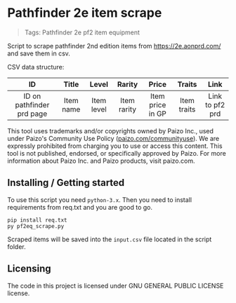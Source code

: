 # Pathfinder 2e item scrape
> Tags: Pathfinder 2e pf2 item equipment
>
Script to scrape pathfinder 2nd edition items from https://2e.aonprd.com/ and save them in csv. 

CSV data structure:

|              ID           |   Title   |    Level   |   Rarity    |      Price       |   Traits    |      Link       |
|:-------------------------:|:---------:|:----------:|:-----------:|:----------------:|:-----------:|:---------------:|
| ID on pathfinder prd page | Item name | Item level | Item rarity | Item price in GP | Item traits | Link to pf2 prd |


This tool uses trademarks and/or copyrights owned by Paizo Inc., used under Paizo's Community Use Policy ([paizo.com/communityuse](https://paizo.com/community/communityuse)). We are expressly prohibited from charging you to use or access this content. This tool is not published, endorsed, or specifically approved by Paizo. For more information about Paizo Inc. and Paizo products, visit paizo.com.

## Installing / Getting started

To use this script you need `python-3.x`. Then you need to install
requirements from req.txt and you are good to go.

```shell
pip install req.txt
py pf2eq_scrape.py
```

Scraped items will be saved into the `input.csv` file located in the script folder.

## Licensing

The code in this project is licensed under GNU GENERAL PUBLIC LICENSE license.

<!--

### Initial Configuration

Some projects require initial configuration (e.g. access tokens or keys, `npm i`).
This is the section where you would document those requirements.

## Developing

Here's a brief intro about what a developer must do in order to start developing
the project further:

```shell
git clone https://github.com/your/awesome-project.git
cd awesome-project/
packagemanager install
```

And state what happens step-by-step.

### Building

If your project needs some additional steps for the developer to build the
project after some code changes, state them here:

```shell
./configure
make
make install
```

Here again you should state what actually happens when the code above gets
executed.

### Deploying / Publishing

In case there's some step you have to take that publishes this project to a
server, this is the right time to state it.

```shell
packagemanager deploy awesome-project -s server.com -u username -p password
```

And again you'd need to tell what the previous code actually does.

## Features

What's all the bells and whistles this project can perform?
* What's the main functionality
* You can also do another thing
* If you get really randy, you can even do this

## Configuration

Here you should write what are all of the configurations a user can enter when
using the project.

#### Argument 1
Type: `String`  
Default: `'default value'`

State what an argument does and how you can use it. If needed, you can provide
an example below.

Example:
```bash
awesome-project "Some other value"  # Prints "You're nailing this readme!"
```

#### Argument 2
Type: `Number|Boolean`  
Default: 100

Copy-paste as many of these as you need.

## Contributing

When you publish something open source, one of the greatest motivations is that
anyone can just jump in and start contributing to your project.

These paragraphs are meant to welcome those kind souls to feel that they are
needed. You should state something like:

"If you'd like to contribute, please fork the repository and use a feature
branch. Pull requests are warmly welcome."

If there's anything else the developer needs to know (e.g. the code style
guide), you should link it here. If there's a lot of things to take into
consideration, it is common to separate this section to its own file called
`CONTRIBUTING.md` (or similar). If so, you should say that it exists here.

## Links

Even though this information can be found inside the project on machine-readable
format like in a .json file, it's good to include a summary of most useful
links to humans using your project. You can include links like:

- Project homepage: https://your.github.com/awesome-project/
- Repository: https://github.com/your/awesome-project/
- Issue tracker: https://github.com/your/awesome-project/issues
  - In case of sensitive bugs like security vulnerabilities, please contact
    my@email.com directly instead of using issue tracker. We value your effort
    to improve the security and privacy of this project!
- Related projects:
  - Your other project: https://github.com/your/other-project/
  - Someone else's project: https://github.com/someones/awesome-project/

-->